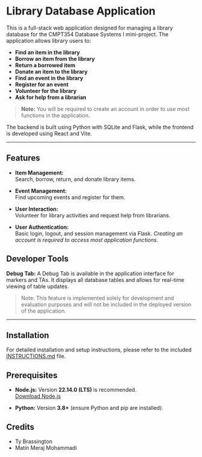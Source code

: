 # Library Database Application

This is a full-stack web application designed for managing a library database for the CMPT354 Database Systems I mini-project. The application allows library users to:

- **Find an item in the library**
- **Borrow an item from the library**
- **Return a borrowed item**
- **Donate an item to the library**
- **Find an event in the library**
- **Register for an event**
- **Volunteer for the library**
- **Ask for help from a librarian**

> **Note:** You will be required to create an account in order to use most functions in the application.

The backend is built using Python with SQLite and Flask, while the frontend is developed using React and Vite.

---

## Features

- **Item Management:**  
  Search, borrow, return, and donate library items.
  
- **Event Management:**  
  Find upcoming events and register for them.
  
- **User Interaction:**  
  Volunteer for library activities and request help from librarians.
  
- **User Authentication:**  
  Basic login, logout, and session management via Flask.
  _Creating an account is required to access most application functions._

## Developer Tools
**Debug Tab:**
  A Debug Tab is available in the application interface for markers and TAs. It displays all database tables and allows for real-time viewing of table updates.
> Note: This feature is implemented solely for development and evaluation purposes and will not be included in the deployed version of the application.
---
## Installation

For detailed installation and setup instructions, please refer to the included [INSTRUCTIONS.md](./INSTRUCTIONS.md) file.

## Prerequisites

- **Node.js:** Version **22.14.0 (LTS)** is recommended.  
  [Download Node.js](https://nodejs.org/en)

- **Python:** Version **3.8+** (ensure Python and pip are installed).

## Credits

- Ty Brassington
- Matin Meraj Mohammadi
